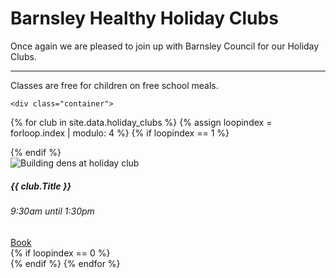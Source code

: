<div class="jumbotron jumbotron-fluid">
  <div class="container">
    <h1 class="display-4">Barnsley Healthy Holiday Clubs</h1>
    <p class="lead">Once again we are pleased to join up with Barnsley Council for our Holiday Clubs.</p>
    <hr class="my-4">
    <p>Classes are free for children on free school meals.</p>


    <div class="container">
{% for club in site.data.holiday_clubs %}
  {% assign loopindex = forloop.index | modulo: 4 %}
  {% if loopindex == 1 %}
    <!-- start loop -->
    <div class="row">
  {% endif %}
        <div class="card col-sm">
          <img class="card-img-top" src="{{ site.baseurl }}/assets/img/239103681_4221236217952071_7560413288161334995_cropped.jpg" alt="Building dens at holiday club">
          <div class="card-body">
            <h5 class="card-title text-dark">{{ club.Title }}</h5>
            <h6 class="card-subtitle mb-2 text-muted">9:30am until 1:30pm</h6>
            <a href="https://my.barnsley.gov.uk/Events/BookTickets/{{ club.Number }}" target="_blank" class="card-link btn btn-primary">Book</a>
          </div>
        </div>
  {% if loopindex == 0 %}
    </div>
    <!-- end loop -->
  {% endif %}
{% endfor %}
    </div>
  </div>
</div>

